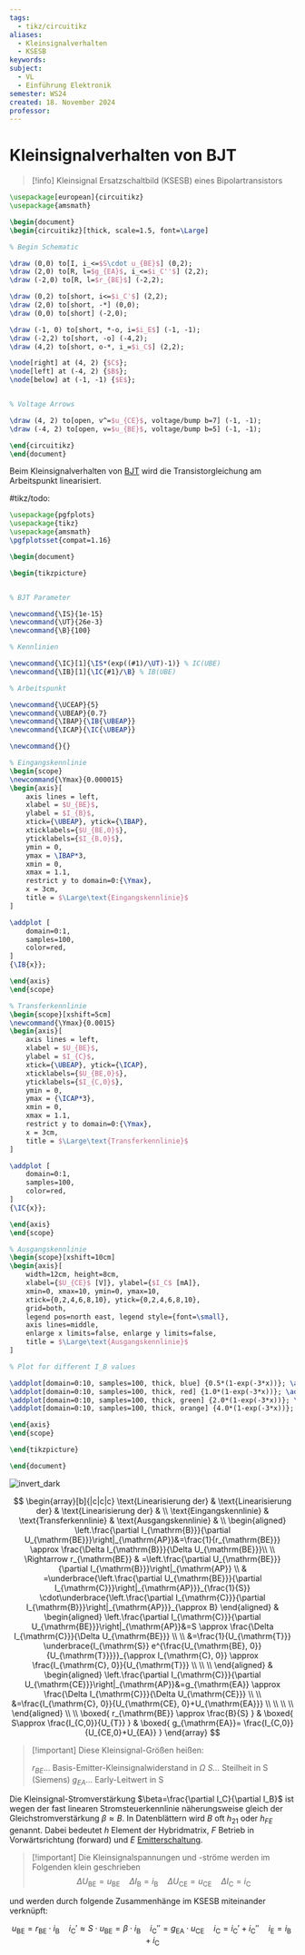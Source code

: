 ```yaml
---
tags:
  - tikz/circuitikz
aliases:
  - Kleinsignalverhalten
  - KSESB
keywords: 
subject:
  - VL
  - Einführung Elektronik
semester: WS24
created: 18. November 2024
professor:
---
```

 

# Kleinsignalverhalten von BJT

> [!info] Kleinsignal Ersatzschaltbild (KSESB) eines Bipolartransistors
>
```tikz
\usepackage[european]{circuitikz}
\usepackage{amsmath}

\begin{document}
\begin{circuitikz}[thick, scale=1.5, font=\Large]

% Begin Schematic

\draw (0,0) to[I, i_<=$S\cdot u_{BE}$] (0,2);
\draw (2,0) to[R, l=$g_{EA}$, i_<=$i_C''$] (2,2);
\draw (-2,0) to[R, l=$r_{BE}$] (-2,2);

\draw (0,2) to[short, i<=$i_C'$] (2,2);
\draw (2,0) to[short, -*] (0,0);
\draw (0,0) to[short] (-2,0);

\draw (-1, 0) to[short, *-o, i=$i_E$] (-1, -1);
\draw (-2,2) to[short, -o] (-4,2);
\draw (4,2) to[short, o-*, i_=$i_C$] (2,2);

\node[right] at (4, 2) {$C$};
\node[left] at (-4, 2) {$B$};
\node[below] at (-1, -1) {$E$};


% Voltage Arrows

\draw (4, 2) to[open, v^=$u_{CE}$, voltage/bump b=7] (-1, -1);
\draw (-4, 2) to[open, v=$u_{BE}$, voltage/bump b=5] (-1, -1);

\end{circuitikz}
\end{document}
```


Beim Kleinsignalverhalten von [BJT](Bipolartransistor.md) wird die Transistorgleichung am Arbeitspunkt linearisiert.


#tikz/todo:

```tikz
\usepackage{pgfplots}
\usepackage{tikz}
\usepackage{amsmath}
\pgfplotsset{compat=1.16}

\begin{document}

\begin{tikzpicture}


% BJT Parameter

\newcommand{\IS}{1e-15}
\newcommand{\UT}{26e-3}
\newcommand{\B}{100}

% Kennlinien

\newcommand{\IC}[1]{\IS*(exp((#1)/\UT)-1)} % IC(UBE)
\newcommand{\IB}[1]{\IC{#1}/\B} % IB(UBE)

% Arbeitspunkt

\newcommand{\UCEAP}{5}
\newcommand{\UBEAP}{0.7}
\newcommand{\IBAP}{\IB{\UBEAP}}
\newcommand{\ICAP}{\IC{\UBEAP}}

\newcommand{}{}

% Eingangskennlinie
\begin{scope}
\newcommand{\Ymax}{0.000015}
\begin{axis}[
    axis lines = left,
    xlabel = $U_{BE}$,
    ylabel = $I_{B}$,
    xtick={\UBEAP}, ytick={\IBAP},
    xticklabels={$U_{BE,0}$},
    yticklabels={$I_{B,0}$},
    ymin = 0,
    ymax = \IBAP*3,
    xmin = 0,
    xmax = 1.1,
    restrict y to domain=0:{\Ymax},
    x = 3cm,
    title = $\Large\text{Eingangskennlinie}$
]

\addplot [
    domain=0:1, 
    samples=100,
    color=red,
]
{\IB{x}};

\end{axis}
\end{scope}

% Transferkennlinie
\begin{scope}[xshift=5cm]
\newcommand{\Ymax}{0.0015}
\begin{axis}[
    axis lines = left,
    xlabel = $U_{BE}$,
    ylabel = $I_{C}$,
    xtick={\UBEAP}, ytick={\ICAP},
    xticklabels={$U_{BE,0}$},
    yticklabels={$I_{C,0}$},
    ymin = 0,
    ymax = {\ICAP*3},
    xmin = 0,
    xmax = 1.1,
    restrict y to domain=0:{\Ymax},
    x = 3cm,
    title = $\Large\text{Transferkennlinie}$
]

\addplot [
    domain=0:1, 
    samples=100, 
    color=red,
]
{\IC{x}};

\end{axis}
\end{scope}

% Ausgangskennlinie
\begin{scope}[xshift=10cm]
\begin{axis}[
    width=12cm, height=8cm,
    xlabel={$U_{CE}$ [V]}, ylabel={$I_C$ [mA]},
    xmin=0, xmax=10, ymin=0, ymax=10,
    xtick={0,2,4,6,8,10}, ytick={0,2,4,6,8,10},
    grid=both,
    legend pos=north east, legend style={font=\small},
    axis lines=middle,
    enlarge x limits=false, enlarge y limits=false,
    title = $\Large\text{Ausgangskennlinie}$
]

% Plot for different I_B values

\addplot[domain=0:10, samples=100, thick, blue] {0.5*(1-exp(-3*x))}; \addlegendentry{$I_B = 0.5$ mA}
\addplot[domain=0:10, samples=100, thick, red] {1.0*(1-exp(-3*x))}; \addlegendentry{$I_B = 1.0$ mA}
\addplot[domain=0:10, samples=100, thick, green] {2.0*(1-exp(-3*x))}; \addlegendentry{$I_B = 2.0$ mA}
\addplot[domain=0:10, samples=100, thick, orange] {4.0*(1-exp(-3*x))}; \addlegendentry{$I_B = 4.0$ mA}

\end{axis}
\end{scope}

\end{tikzpicture}

\end{document}
```

![invert_dark](assets/KS_KL.png)

$$
\begin{array}[b]{|c|c|c}
\text{Linearisierung der} &
\text{Linearisierung der} &
\text{Linearisierung der} &
\\
\text{Eingangskennlinie} &
\text{Transferkennlinie} &
\text{Ausgangskennlinie} &
\\
\begin{aligned}
\left.\frac{\partial I_{\mathrm{B}}}{\partial U_{\mathrm{BE}}}\right|_{\mathrm{AP}}&=\frac{1}{r_{\mathrm{BE}}} \approx \frac{\Delta I_{\mathrm{B}}}{\Delta U_{\mathrm{BE}}}\\ \\
\Rightarrow r_{\mathrm{BE}} & =\left.\frac{\partial U_{\mathrm{BE}}}{\partial I_{\mathrm{B}}}\right|_{\mathrm{AP}} \\
& =\underbrace{\left.\frac{\partial U_{\mathrm{BE}}}{\partial I_{\mathrm{C}}}\right|_{\mathrm{AP}}}_{\frac{1}{S}} \cdot\underbrace{\left.\frac{\partial I_{\mathrm{C}}}{\partial I_{\mathrm{B}}}\right|_{\mathrm{AP}}}_{\approx B}
\end{aligned}
&
\begin{aligned}
\left.\frac{\partial I_{\mathrm{C}}}{\partial U_{\mathrm{BE}}}\right|_{\mathrm{AP}}&=S \approx \frac{\Delta I_{\mathrm{C}}}{\Delta U_{\mathrm{BE}}} \\ \\
&=\frac{1}{U_{\mathrm{T}}} \underbrace{I_{\mathrm{S}} e^{\frac{U_{\mathrm{BE}, 0}}{U_{\mathrm{T}}}}}_{\approx I_{\mathrm{C}, 0}} \approx \frac{I_{\mathrm{C}, 0}}{U_{\mathrm{T}}} \\ \\ \\
\end{aligned}
&
\begin{aligned}
\left.\frac{\partial I_{\mathrm{C}}}{\partial U_{\mathrm{CE}}}\right|_{\mathrm{AP}}&=g_{\mathrm{EA}} \approx \frac{\Delta I_{\mathrm{C}}}{\Delta U_{\mathrm{CE}}} \\ \\
&=\frac{I_{\mathrm{C}, 0}}{U_{\mathrm{CE}, 0}+U_{\mathrm{EA}}} \\ \\ \\ \\
\end{aligned} \\ \\
\boxed{ r_{\mathrm{BE}} \approx \frac{B}{S} } & \boxed{ S\approx \frac{I_{C,0}}{U_{T}} } & \boxed{ g_{\mathrm{EA}}= \frac{I_{C,0}}{U_{CE,0}+U_{EA}} } 
\end{array}
$$


> [!important] Diese Kleinsignal-Größen heißen:
> 
> $r_{B E}\dots$ Basis-Emitter-Kleinsignalwiderstand in $\Omega$
> $S\dots$ Steilheit in S (Siemens)
> $g_{E A}\dots$ Early-Leitwert in S
> 

Die Kleinsignal-Stromverstärkung $\beta=\frac{\partial I_C}{\partial I_B}$ ist wegen der fast linearen Stromsteuerkennlinie näherungsweise gleich der Gleichstromverstärkung $\beta \approx B$. In Datenblättern wird $B$ oft $h_{21}$ oder $h_{F E}$ genannt. Dabei bedeutet $h$ Element der Hybridmatrix, $F$ Betrieb in Vorwärtsrichtung (forward) und $E$ [Emitterschaltung](Kollektorfolger.md).

> [!important] Die Kleinsignalspannungen und -ströme werden im Folgenden klein geschrieben
> $$ \Delta U_{\mathrm{BE}}=u_{\mathrm{BE}} \quad \Delta I_{\mathrm{B}}=i_{\mathrm{B}} \quad \Delta U_{\mathrm{CE}}=u_{\mathrm{CE}} \quad \Delta I_{\mathrm{C}}=i_{\mathrm{C}} $$

und werden durch folgende Zusammenhänge im KSESB miteinander verknüpft:

$$
u_{\mathrm{BE}}=r_{\mathrm{BE}}\cdot i_{\mathrm{B}} \quad i_{\mathrm{C}}' \approx S\cdot u_{\mathrm{BE}}=\beta \cdot i_{\mathrm{B}} \quad i_{\mathrm{C}}''=g_{\mathrm{EA}} \cdot u_{\mathrm{CE}} \quad i_{\mathrm{C}}=i_{\mathrm{C}}'+i_{\mathrm{C}}'' \quad i_{\mathrm{E}}=i_{\mathrm{B}}+i_{\mathrm{C}}
$$
